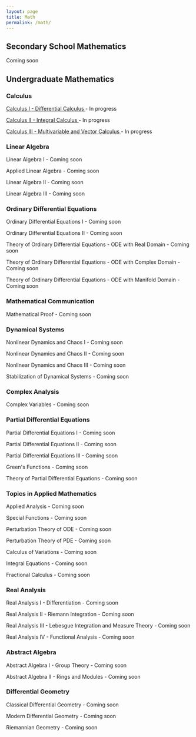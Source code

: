 ```yaml
---
layout: page
title: Math
permalink: /math/
---
```


## Secondary School Mathematics

Coming soon

## Undergraduate Mathematics
### Calculus
<a class="page-link" href="/calculus-I/"> Calculus I - Differential Calculus </a> - In progress

<a class="page-link" href="/calculus-II/"> Calculus II - Integral Calculus </a> - In progress

<a class="page-link" href="/calculus-III/"> Calculus III - Multivariable and Vector Calculus </a> - In progress

### Linear Algebra
Linear Algebra I - Coming soon
<!--- <a class="page-link" href="/linear-algebra-I/"> Linear Algebra I </a> - In progress --->

Applied Linear Algebra - Coming soon
<!--- <a class="page-link" href="/appl-lin-alg/"> Applied Linear Algebra </a> - In progress --->

Linear Algebra II - Coming soon
<!--- <a class="page-link" href="/linear-algebra-II/"> Linear Algebra II </a> - In progress --->

Linear Algebra III - Coming soon
<!--- <a class="page-link" href="/linear-algebra-III/"> Linear Algebra III </a> - In progress --->

### Ordinary Differential Equations
Ordinary Differential Equations I - Coming soon
<!--- <a class="page-link" href="/ode-I/"> Ordinary Differential Equations I  </a> - In progress --->

Ordinary Differential Equations II - Coming soon
<!--- <a class="page-link" href="/ode-II/"> Ordinary Differential Equations II  </a> - In progress --->

Theory of Ordinary Differential Equations - ODE with Real Domain - Coming soon
<!--- <a class="page-link" href="/odet-real/"> Theory of Ordinary Differential Equations - ODE with Real Domain </a> - In progress ---> 

Theory of Ordinary Differential Equations - ODE with Complex Domain - Coming soon
<!--- <a class="page-link" href="/odet-complex/"> Theory of Ordinary Differential Equations - ODE with Complex Domain </a> - In progress --->

Theory of Ordinary Differential Equations - ODE with Manifold Domain - Coming soon
<!--- <a class="page-link" href="/odet-manifold/"> Theory of Ordinary Differential Equations - ODE with Manifold Domain </a> - In progress ---> 

### Mathematical Communication
Mathematical Proof - Coming soon
<!--- <a class="page-link" href="/mathematical-proof/"> Mathematical Proof  </a> - In progress --->

### Dynamical Systems
Nonlinear Dynamics and Chaos I - Coming soon
<!--- <a class="page-link" href="/nonlin-dyn-I/"> Nonlinear Dynamics and Chaos I </a> - In progress --->

Nonlinear Dynamics and Chaos II  - Coming soon
<!--- <a class="page-link" href="/nonlin-dyn-II/"> Nonlinear Dynamics and Chaos II </a> --->

Nonlinear Dynamics and  Chaos III - Coming soon
<!--- <a class="page-link" href="/nonlin-dyn-III/"> Nonlinear Dynamics and Chaos III </a> --->

Stabilization of Dynamical Systems - Coming soon
<!--- <a class="page-link" href="/nonlin-dyn-I/"> Stabilization of Dynamical Systems </a> --->

### Complex Analysis
Complex Variables - Coming soon
<!--- <a class="page-link" href="/complex-variables/"> Complex Variables </a> - In progress --->

### Partial Differential Equations
Partial Differential Equations I - Coming soon
<!--- <a class="page-link" href="/pde-I/"> Partial Differential Equations I  </a> - In progress --->

Partial Differential Equations II - Coming soon
<!--- <a class="page-link" href="/pde-II/"> Partial Differential Equations II  </a> - In progress --->

Partial Differential Equations III - Coming soon
<!--- <a class="page-link" href="/pde-III/"> Partial Differential Equations III  </a> --->

Green's Functions - Coming soon
<!--- <a class="page-link" href="/greens-functions/"> Green's Functions </a> - In progress --->

Theory of Partial Differential Equations - Coming soon
<!--- <a class="page-link" href="/pdet-I/"> Theory of Partial Differential Equations I </a> - In progress --->

### Topics in Applied Mathematics
Applied Analysis - Coming soon
<!--- <a class="page-link" href="/applied-analysis/"> Applied Analysis </a> - In progress --->

Special Functions - Coming soon
<!--- <a class="page-link" href="/special-functions/"> Special Functions </a> - In progress --->

Perturbation Theory of ODE - Coming soon
<!--- <a class="page-link" href="/asymptotic-analysis-I/"> Asymptotic Analysis I </a> - In progress --->

Perturbation Theory of PDE - Coming soon
<!--- <a class="page-link" href="/asymptotic-analysis-II/"> Asymptotic Analysis II  </a> - In progress --->

Calculus of Variations - Coming soon
<!--- <a class="page-link" href="/variational-calculus/"> Calculus of Variations </a> - In progress --->

Integral Equations - Coming soon
<!--- <a class="page-link" href="/integral-equations/"> Integral Equations </a> - In progress --->

Fractional Calculus - Coming soon
<!--- <a class="page-link" href="/fractional-calculus/"> Fractional Calculus </a> - In progress --->

### Real Analysis
Real Analysis I - Differentiation - Coming soon
<!--- <a class="page-link" href="/real-analysis-I/"> Real Analysis I </a> - In progress --->

Real Analysis II - Riemann Integration - Coming soon
<!--- <a class="page-link" href="/real-analysis-II/"> Real Analysis II </a> - In progress --->

Real Analysis III - Lebesgue Integration and Measure Theory - Coming soon
<!--- <a class="page-link" href="/real-analysis-II/"> Real Analysis III </a> - In progress --->

Real Analysis IV - Functional Analysis - Coming soon
<!--- <a class="page-link" href="/real-analysis-II/"> Real Analysis III </a> - In progress --->

### Abstract Algebra
Abstract Algebra I - Group Theory - Coming soon
<!--- <a class="page-link" href="/group-theory/"> Group Theory </a> - In progress --->

Abstract Algebra II - Rings and Modules - Coming soon
<!--- <a class="page-link" href="/rings-and-modules/"> Rings and Modules </a> - In progress --->

### Differential Geometry
Classical Differential Geometry - Coming soon
<!--- <a class="page-link" href="/classical-differential-geometry/"> Classical Differential Geometry  </a> - In progress --->

Modern Differential Geometry - Coming soon
<!--- <a class="page-link" href="/modern-differential-geometry/"> Modern Differential Geometry  </a> - In progress --->

Riemannian Geometry - Coming soon
<!--- <a class="page-link" href="/modern-differential-geometry/"> Modern Differential Geometry  </a> - In progress --->

<!---
## Graduate Mathematics

### Topology
### Number Theory
Coming soon
--->
